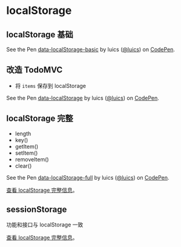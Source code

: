 # localStorage

## localStorage 基础

<p data-height="265" data-theme-id="0" data-slug-hash="mPgbyx" data-default-tab="js,result" data-user="luics" data-embed-version="2" class="codepen">See the Pen <a href="http://codepen.io/luics/pen/mPgbyx/">data-localStorage-basic</a> by luics (<a href="http://codepen.io/luics">@luics</a>) on <a href="http://codepen.io">CodePen</a>.</p>
<script async src="//assets.codepen.io/assets/embed/ei.js"></script>


## 改造 TodoMVC 

* 将 `items` 保存到 localStorage 

<p data-height="500" data-theme-id="0" data-slug-hash="RadXzx" data-default-tab="js,result" data-user="luics" data-embed-version="2" class="codepen">See the Pen <a href="http://codepen.io/luics/pen/RadXzx/">data-localStorage</a> by luics (<a href="http://codepen.io/luics">@luics</a>) on <a href="http://codepen.io">CodePen</a>.</p>
<script async src="//assets.codepen.io/assets/embed/ei.js"></script>


## localStorage 完整

* length
* key()
* getItem()
* setItem()
* removeItem()
* clear()

<p data-height="300" data-theme-id="0" data-slug-hash="BKEByq" data-default-tab="js,result" data-user="luics" data-embed-version="2" class="codepen">See the Pen <a href="http://codepen.io/luics/pen/BKEByq/">data-localStorage-full</a> by luics (<a href="http://codepen.io/luics">@luics</a>) on <a href="http://codepen.io">CodePen</a>.</p>
<script async src="//assets.codepen.io/assets/embed/ei.js"></script>

[查看 localStorage 完整信息](https://developer.mozilla.org/en-US/docs/Web/API/Storage)。

## sessionStorage

功能和接口与 localStorage 一致

[查看 localStorage 完整信息](https://developer.mozilla.org/en-US/docs/Web/API/Storage)。
